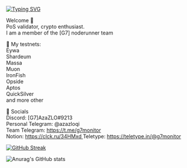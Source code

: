 [![Typing SVG](https://readme-typing-svg.herokuapp.com?color=%2336BCF7&lines=Welcome+to+my+GitHub+profile)](https://git.io/typing-svg)

Welcome 🤘  
PoS validator, crypto enthusiast.  
I am a member of the [G7] noderunner team  
  
🧾 My testnets:  
Eywa  
Shardeum  
Massa  
Muon  
IronFish  
Opside  
Aptos  
QuickSilver  
and more other  
  
💬 Socials  
Discord: [G7]AzaZLO#9213  
Personal Telegram: @azazloqi  
Team Telegram: https://t.me/g7monitor  
Notion: [https://clck.ru/34HMxd  ](https://g7node.notion.site)
Teletype: https://teletype.in/@g7monitor  

[![GitHub Streak](http://github-readme-streak-stats.herokuapp.com?user=MaloyMeee&theme=windows-dark&hide_border=true)](https://git.io/streak-stats)

![Anurag's GitHub stats](https://github-readme-stats.vercel.app/api?username=maloymeee&theme=github_dark)


